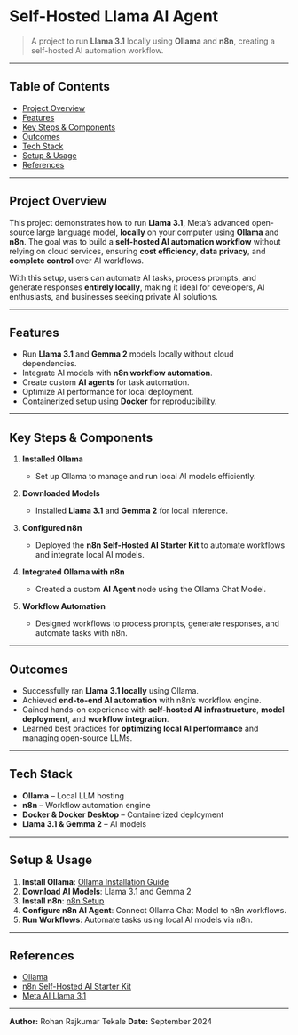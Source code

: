 # Self-Hosted Llama AI Agent

> A project to run **Llama 3.1** locally using **Ollama** and **n8n**, creating a self-hosted AI automation workflow.

---

## Table of Contents

- [Project Overview](#project-overview)
- [Features](#features)
- [Key Steps &amp; Components](#key-steps--components)
- [Outcomes](#outcomes)
- [Tech Stack](#tech-stack)
- [Setup &amp; Usage](#setup--usage)
- [References](#references)

---

## Project Overview

This project demonstrates how to run **Llama 3.1**, Meta’s advanced open-source large language model, **locally** on your computer using **Ollama** and **n8n**. The goal was to build a **self-hosted AI automation workflow** without relying on cloud services, ensuring **cost efficiency**, **data privacy**, and **complete control** over AI workflows.

With this setup, users can automate AI tasks, process prompts, and generate responses **entirely locally**, making it ideal for developers, AI enthusiasts, and businesses seeking private AI solutions.

---

## Features

- Run **Llama 3.1** and **Gemma 2** models locally without cloud dependencies.
- Integrate AI models with **n8n workflow automation**.
- Create custom **AI agents** for task automation.
- Optimize AI performance for local deployment.
- Containerized setup using **Docker** for reproducibility.

---

## Key Steps & Components

1. **Installed Ollama**

   - Set up Ollama to manage and run local AI models efficiently.
2. **Downloaded Models**

   - Installed **Llama 3.1** and **Gemma 2** for local inference.
3. **Configured n8n**

   - Deployed the **n8n Self-Hosted AI Starter Kit** to automate workflows and integrate local AI models.
4. **Integrated Ollama with n8n**

   - Created a custom **AI Agent** node using the Ollama Chat Model.
5. **Workflow Automation**

   - Designed workflows to process prompts, generate responses, and automate tasks with n8n.

---

## Outcomes

- Successfully ran **Llama 3.1 locally** using Ollama.
- Achieved **end-to-end AI automation** with n8n’s workflow engine.
- Gained hands-on experience with **self-hosted AI infrastructure**, **model deployment**, and **workflow integration**.
- Learned best practices for **optimizing local AI performance** and managing open-source LLMs.

---

## Tech Stack

- **Ollama** – Local LLM hosting
- **n8n** – Workflow automation engine
- **Docker & Docker Desktop** – Containerized deployment
- **Llama 3.1 & Gemma 2** – AI models

---

## Setup & Usage

1. **Install Ollama**: [Ollama Installation Guide](https://ollama.com)
2. **Download AI Models**: Llama 3.1 and Gemma 2
3. **Install n8n**: [n8n Setup](https://n8n.io)
4. **Configure n8n AI Agent**: Connect Ollama Chat Model to n8n workflows.
5. **Run Workflows**: Automate tasks using local AI models via n8n.

---

## References

- [Ollama](https://ollama.com)
- [n8n Self-Hosted AI Starter Kit](https://github.com/n8n-io/self-hosted-ai-starter-kit)
- [Meta AI Llama 3.1](https://ai.meta.com/llama/)

---

**Author:** Rohan Rajkumar Tekale
**Date:** September 2024
